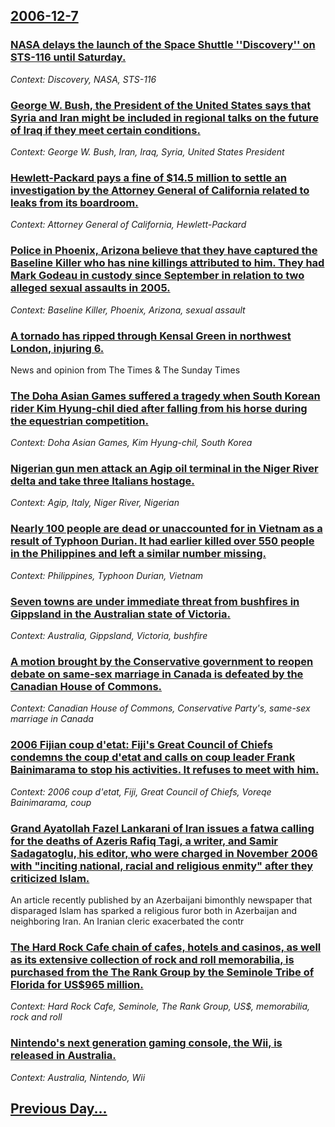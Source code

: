 ## [2006-12-7](/news/2006/12/7/index.md)

### [ NASA delays the launch of the Space Shuttle ''Discovery'' on STS-116 until Saturday. ](/news/2006/12/7/nasa-delays-the-launch-of-the-space-shuttle-discovery-on-sts-116-until-saturday.md)
_Context: Discovery, NASA, STS-116_

### [ George W. Bush, the President of the United States says that Syria and Iran might be included in regional talks on the future of Iraq if they meet certain conditions. ](/news/2006/12/7/george-w-bush-the-president-of-the-united-states-says-that-syria-and-iran-might-be-included-in-regional-talks-on-the-future-of-iraq-if-th.md)
_Context: George W. Bush, Iran, Iraq, Syria, United States President_

### [ Hewlett-Packard pays a fine of $14.5 million to settle an investigation by the Attorney General of California related to leaks from its boardroom. ](/news/2006/12/7/hewlett-packard-pays-a-fine-of-14-5-million-to-settle-an-investigation-by-the-attorney-general-of-california-related-to-leaks-from-its-boa.md)
_Context: Attorney General of California, Hewlett-Packard_

### [ Police in Phoenix, Arizona believe that they have captured the Baseline Killer who has nine killings attributed to him. They had Mark Godeau in custody since September in relation to two alleged sexual assaults in 2005. ](/news/2006/12/7/police-in-phoenix-arizona-believe-that-they-have-captured-the-baseline-killer-who-has-nine-killings-attributed-to-him-they-had-mark-godea.md)
_Context: Baseline Killer, Phoenix, Arizona, sexual assault_

### [ A tornado has ripped through Kensal Green in northwest London, injuring 6.](/news/2006/12/7/a-tornado-has-ripped-through-kensal-green-in-northwest-london-injuring-6.md)
News and opinion from The Times &amp; The Sunday Times

### [ The Doha Asian Games suffered a tragedy when South Korean rider Kim Hyung-chil died after falling from his horse during the equestrian competition. ](/news/2006/12/7/the-doha-asian-games-suffered-a-tragedy-when-south-korean-rider-kim-hyung-chil-died-after-falling-from-his-horse-during-the-equestrian-comp.md)
_Context: Doha Asian Games, Kim Hyung-chil, South Korea_

### [ Nigerian gun men attack an Agip oil terminal in the Niger River delta and take three Italians hostage. ](/news/2006/12/7/nigerian-gun-men-attack-an-agip-oil-terminal-in-the-niger-river-delta-and-take-three-italians-hostage.md)
_Context: Agip, Italy, Niger River, Nigerian_

### [ Nearly 100 people are dead or unaccounted for in Vietnam as a result of Typhoon Durian. It had earlier killed over 550 people in the Philippines and left a similar number missing. ](/news/2006/12/7/nearly-100-people-are-dead-or-unaccounted-for-in-vietnam-as-a-result-of-typhoon-durian-it-had-earlier-killed-over-550-people-in-the-philip.md)
_Context: Philippines, Typhoon Durian, Vietnam_

### [ Seven towns are under immediate threat from bushfires in Gippsland in the Australian state of Victoria. ](/news/2006/12/7/seven-towns-are-under-immediate-threat-from-bushfires-in-gippsland-in-the-australian-state-of-victoria.md)
_Context: Australia, Gippsland, Victoria, bushfire_

### [ A motion brought by the Conservative government to reopen debate on same-sex marriage in Canada is defeated by the Canadian House of Commons. ](/news/2006/12/7/a-motion-brought-by-the-conservative-government-to-reopen-debate-on-same-sex-marriage-in-canada-is-defeated-by-the-canadian-house-of-common.md)
_Context: Canadian House of Commons, Conservative Party's, same-sex marriage in Canada_

### [ 2006 Fijian coup d'etat: Fiji's Great Council of Chiefs condemns the coup d'etat and calls on coup leader Frank Bainimarama to stop his activities. It refuses to meet with him. ](/news/2006/12/7/2006-fijian-coup-d-a-c-tat-p-fiji-s-great-council-of-chiefs-condemns-the-coup-d-a-c-tat-and-calls-on-coup-leader-frank-bainimarama-to-stop-his.md)
_Context: 2006 coup d'etat, Fiji, Great Council of Chiefs, Voreqe Bainimarama, coup_

### [ Grand Ayatollah Fazel Lankarani of Iran issues a fatwa calling for the deaths of Azeris Rafiq Tagi, a writer, and Samir Sadagatoglu, his editor, who were charged in November 2006 with "inciting national, racial and religious enmity" after they criticized Islam. ](/news/2006/12/7/grand-ayatollah-fazel-lankarani-of-iran-issues-a-fatwa-calling-for-the-deaths-of-azeris-rafiq-taaa-a-writer-and-samir-sadagatoglu-his.md)
An article recently published by an Azerbaijani bimonthly newspaper that disparaged Islam has sparked a religious furor both in Azerbaijan and neighboring Iran. An Iranian cleric exacerbated the contr

### [ The Hard Rock Cafe chain of cafes, hotels and casinos, as well as its extensive collection of rock and roll memorabilia, is purchased from the The Rank Group by the Seminole Tribe of Florida for US$965 million. ](/news/2006/12/7/the-hard-rock-cafe-chain-of-cafes-hotels-and-casinos-as-well-as-its-extensive-collection-of-rock-and-roll-memorabilia-is-purchased-from.md)
_Context: Hard Rock Cafe, Seminole, The Rank Group, US$, memorabilia, rock and roll_

### [ Nintendo's next generation gaming console, the Wii, is released in Australia. ](/news/2006/12/7/nintendo-s-next-generation-gaming-console-the-wii-is-released-in-australia.md)
_Context: Australia, Nintendo, Wii_

## [Previous Day...](/news/2006/12/6/index.md)

